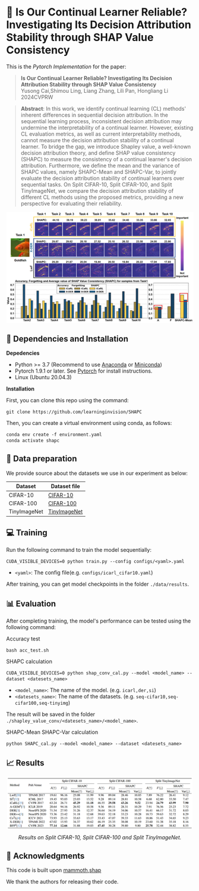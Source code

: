 # :page_with_curl: Is Our Continual Learner Reliable? Investigating Its Decision Attribution Stability through SHAP Value Consistency

This is the *Pytorch Implementation* for the paper:

> **Is Our Continual Learner Reliable? Investigating Its Decision Attribution Stability through SHAP Value Consistency** <br>Yusong Cai,Shimou Ling, Liang Zhang, Lili Pan, Hongliang Li <br>
> 2024CVPRW

> **Abstract**:  In this work, we identify continual learning (CL) methods' inherent differences in sequential decision attribution. 
In the sequential learning process, inconsistent decision attribution may undermine the interpretability of a continual learner. 
However, existing CL evaluation metrics, as well as current interpretability methods, cannot measure the decision attribution stability of a continual learner. 
To bridge the gap, we introduce Shapley value, a well-known decision attribution theory, and define SHAP value consistency (SHAPC) to measure the consistency of a continual learner's decision attribution.
 Furthermore, we define the mean and the variance of SHAPC values, namely SHAPC-Mean and SHAPC-Var, to jointly evaluate the decision attribution stability of continual learners over sequential tasks. 
On Split CIFAR-10, Split CIFAR-100, and Split TinyImageNet, we compare the decision attribution stability of different CL methods using the proposed metrics, providing a new perspective for evaluating their reliability. 

<div align=center>
<img align="middle" width="800" src="figures/figure1.png">
</div>

## 🔧 Dependencies and Installation
**Depedencies**
* Python >= 3.7 (Recommend to use [Anaconda](https://www.anaconda.com/download/#linux) or [Miniconda](https://docs.conda.io/en/latest/miniconda.html))
* Pytorch 1.9.1 or later. See [Pytorch]( https://pytorch.org) for install instructions.
* Linux (Ubuntu 20.04.3)

**Installation**

First, you can clone this repo using the command:

```shell 
git clone https://github.com/learninginvision/SHAPC
```

Then, you can create a virtual environment using conda, as follows:

```shell
conda env create -f environment.yaml
conda activate shapc
```

## :floppy_disk: Data preparation
We provide source about the datasets we use in our experiment as below:

| Dataset   | Dataset file                                                 |
| --------- | ------------------------------------------------------------ |
| CIFAR-10| [CIFAR-10]( http://www.cs.toronto.edu/~kriz/cifar-10-python.tar.gz) |
| CIFAR-100  | [CIFAR-100](http://www.cs.toronto.edu/~kriz/cifar-100-python.tar.gz) |
| TinyImageNet | [TinyImageNet](https://unimore365-my.sharepoint.com/:u:/g/personal/263133_unimore_it/EVKugslStrtNpyLGbgrhjaABqRHcE3PB_r2OEaV7Jy94oQ?e=9K29aD) |


##  💻 Training
Run the following command to train the model sequentially:


```shell
CUDA_VISIBLE_DEVICES=0 python train.py --config configs/<yaml>.yaml
```
- `<yaml>`: The config file(e.g. `configs/icarl_cifar10.yaml`)

After training, you can get model checkpoints in the folder `./data/results`.

## 📊 Evaluation
After completing training, the model's performance can be tested using the following command:


Accuracy test
```shell
bash acc_test.sh
```
SHAPC calculation
```shell
CUDA_VISIBLE_DEVICES=0 python shap_conv_cal.py --model <model_name> --dataset <datesets_name>
```
- `<model_name>`: The name of the model. (e.g. `icarl,der,si`)
- `<datesets_name>`: The name of the datasets. (e.g. `seq-cifar10,seq-cifar100,seq-tinyimg`)

The result will be saved in the folder `./shapley_value_conv/<datesets_name>/<model_name>`.

SHAPC-Mean SHAPC-Var calculation
```shell
python SHAPC_cal.py --model <model_name> --dataset <datesets_name>
```
## 📈 Results

<div align="center">
<img align="middle" width="500" src="figures/table.png">

*Results on Split CIFAR-10, Split CIFAR-100 and Split TinyImageNet.*
</div>

## 📜 Acknowledgments

This code is built upon [mammoth](https://aimagelab.github.io/mammoth/),[shap](https://shap.readthedocs.io/en/latest/index.html)


We thank the authors for releasing their code.